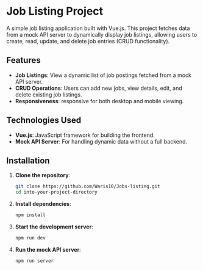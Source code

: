 # Job Listing Project

A simple job listing application built with Vue.js. This project fetches data from a mock API server to dynamically display job listings, allowing users to create, read, update, and delete job entries (CRUD functionality).

## Features

- **Job Listings**: View a dynamic list of job postings fetched from a mock API server.
- **CRUD Operations**: Users can add new jobs, view details, edit, and delete existing job listings.
- **Responsiveness**: responsive for both desktop and mobile viewing.

## Technologies Used

- **Vue.js**: JavaScript framework for building the frontend.
- **Mock API Server**: For handling dynamic data without a full backend.

## Installation

1. **Clone the repository**:
   ```bash
   git clone https://github.com/Waris10/Jobs-listing.git
   cd into-your-project-directory
   ```

2. **Install dependencies**:
   ```bash
   npm install
   ```

3. **Start the development server**:
   ```bash
   npm run dev
   ```

4. **Run the mock API server**:
   ```bash
   npm run server
   ```

